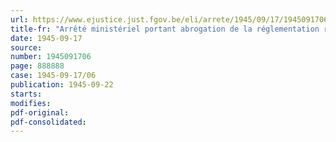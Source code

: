 ```yaml
---
url: https://www.ejustice.just.fgov.be/eli/arrete/1945/09/17/1945091706/justel
title-fr: "Arrêté ministériel portant abrogation de la réglementation relative au pétrole lampant à usage domestique"
date: 1945-09-17
source:
number: 1945091706
page: 888888
case: 1945-09-17/06
publication: 1945-09-22
starts:
modifies:
pdf-original:
pdf-consolidated:
---
```


